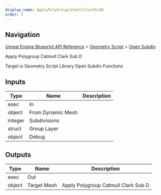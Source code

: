 ```yaml
---
display_name: ApplyPolyGroupCatmullClarkSubD
order: 2
---
```

## Navigation

[Unreal Engine Blueprint API Reference](https://dev.epicgames.com/documentation/en-us/unreal-engine/BlueprintAPI) > [Geometry Script](https://dev.epicgames.com/documentation/en-us/unreal-engine/BlueprintAPI/GeometryScript) > [Open Subdiv](https://dev.epicgames.com/documentation/en-us/unreal-engine/BlueprintAPI/GeometryScript/OpenSubdiv)

Apply Polygroup Catmull Clark Sub D

Target is Geometry Script Library Open Subdiv Functions

## Inputs

| Type | Name | Description |
| --- | --- | --- |
| exec | In |  |
| object | From Dynamic Mesh |  |
| integer | Subdivisions |  |
| struct | Group Layer |  |
| object | Debug |  |

## Outputs

| Type | Name | Description |
| --- | --- | --- |
| exec | Out |  |
| object | Target Mesh | Apply Polygroup Catmull Clark Sub D |
